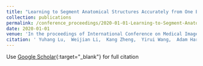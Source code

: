 ```yaml
---
title: "Learning to Segment Anatomical Structures Accurately from One Exemplar"
collection: publications
permalink: /conference_proceedings/2020-01-01-Learning-to-Segment-Anatomical-Structures-Accurately-from-One-Exemplar
date: 2020-01-01
venue: 'In the proceedings of International Conference on Medical Image Computing and Computer-Assisted Intervention'
citation: ' Yuhang Lu,  Weijian Li,  Kang Zheng,  Yirui Wang,  Adam Harrison,  Chihung Lin,  Song Wang,  Jing Xiao,  Le Lu,  Chang-Fu Kuo,  Shun Miao, &quot;Learning to Segment Anatomical Structures Accurately from One Exemplar.&quot; In the proceedings of International Conference on Medical Image Computing and Computer-Assisted Intervention, 2020.'
---
```

Use [Google Scholar](https://scholar.google.com/scholar?q=Learning+to+Segment+Anatomical+Structures+Accurately+from+One+Exemplar){:target="_blank"} for full citation